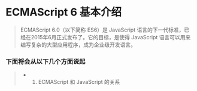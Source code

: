 # ECMAScript 6 基本介绍

> ECMAScript 6.0（以下简称 ES6）是 JavaScript 语言的下一代标准，已经在2015年6月正式发布了。它的目标，是使得 JavaScript 语言可以用来编写复杂的大型应用程序，成为企业级开发语言。

### 下面将会从以下几个方面说起
>* 1. ECMAScript 和 JavaScript 的关系
